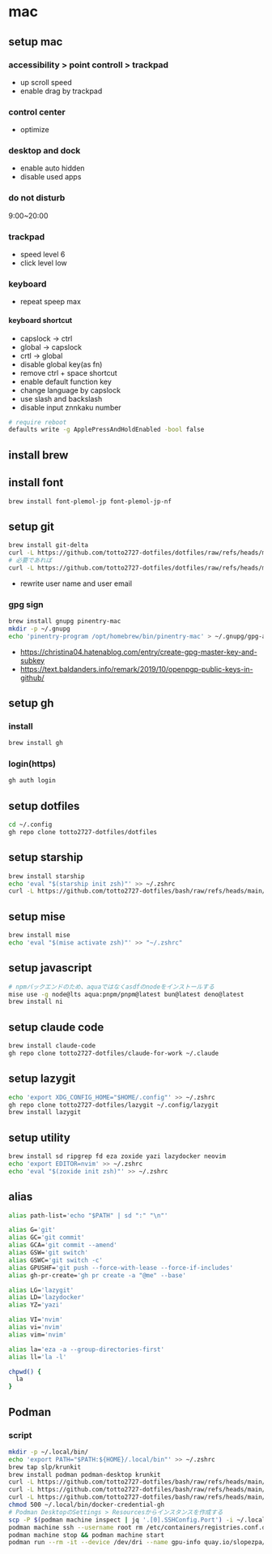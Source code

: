 # mac

## setup mac

### accessibility > point controll > trackpad

- up scroll speed
- enable drag by trackpad

### control center

- optimize

### desktop and dock

- enable auto hidden
- disable used apps

### do not disturb

9:00~20:00

### trackpad

- speed level 6
- click level low

### keyboard

- repeat speep max

#### keyboard shortcut

- capslock -> ctrl
- global -> capslock
- crtl -> global
- disable global key(as fn)
- remove ctrl + space shortcut
- enable default function key
- change language by capslock
- use slash and backslash
- disable input znnkaku number

```bash
# require reboot
defaults write -g ApplePressAndHoldEnabled -bool false
```

## install brew

## install font

```bash
brew install font-plemol-jp font-plemol-jp-nf
```

## setup git

```bash
brew install git-delta
curl -L https://github.com/totto2727-dotfiles/dotfiles/raw/refs/heads/main/mac/.gitconfig > ~/.gitconfig
# 必要であれば
curl -L https://github.com/totto2727-dotfiles/dotfiles/raw/refs/heads/main/mac/.gitconfig-work > ~/.gitconfig-work
```

- rewrite user name and user email

### gpg sign

```bash
brew install gnupg pinentry-mac
mkdir -p ~/.gnupg
echo 'pinentry-program /opt/homebrew/bin/pinentry-mac' > ~/.gnupg/gpg-agent.conf
```

- <https://christina04.hatenablog.com/entry/create-gpg-master-key-and-subkey>
- <https://text.baldanders.info/remark/2019/10/openpgp-public-keys-in-github/>

## setup gh

### install

```bash
brew install gh
```

### login(https)

```bash
gh auth login
```

## setup dotfiles

```bash
cd ~/.config
gh repo clone totto2727-dotfiles/dotfiles
```

## setup starship

```bash
brew install starship
echo 'eval "$(starship init zsh)"' >> ~/.zshrc
curl -L https://github.com/totto2727-dotfiles/bash/raw/refs/heads/main/starship.toml > ~/.config/starship.toml
```

## setup mise

```bash
brew install mise
echo 'eval "$(mise activate zsh)"' >> "~/.zshrc"
```

## setup javascript

```bash
# npmバックエンドのため、aquaではなくasdfのnodeをインストールする
mise use -g node@lts aqua:pnpm/pnpm@latest bun@latest deno@latest
brew install ni
```

## setup claude code

```bash
brew install claude-code
gh repo clone totto2727-dotfiles/claude-for-work ~/.claude
```

## setup lazygit

```bash
echo 'export XDG_CONFIG_HOME="$HOME/.config"' >> ~/.zshrc
gh repo clone totto2727-dotfiles/lazygit ~/.config/lazygit
brew install lazygit
```

## setup utility

```bash
brew install sd ripgrep fd eza zoxide yazi lazydocker neovim
echo 'export EDITOR=nvim' >> ~/.zshrc
echo 'eval "$(zoxide init zsh)"' >> ~/.zshrc
```

## alias

```zsh
alias path-list='echo "$PATH" | sd ":" "\n"'

alias G='git'
alias GC='git commit'
alias GCA='git commit --amend'
alias GSW='git switch'
alias GSWC='git switch -c'
alias GPUSHF='git push --force-with-lease --force-if-includes'
alias gh-pr-create='gh pr create -a "@me" --base'

alias LG='lazygit'
alias LD='lazydocker'
alias YZ='yazi'

alias VI='nvim'
alias vi='nvim'
alias vim='nvim'

alias la='eza -a --group-directories-first'
alias ll='la -l'

chpwd() {
  la
}
```

## Podman

### script

```bash
mkdir -p ~/.local/bin/
echo 'export PATH="$PATH:${HOME}/.local/bin"' >> ~/.zshrc
brew tap slp/krunkit
brew install podman podman-desktop krunkit
curl -L https://github.com/totto2727-dotfiles/bash/raw/refs/heads/main/auth.json > ~/.config/containers/auth.json
curl -L https://github.com/totto2727-dotfiles/bash/raw/refs/heads/main/registries.conf > ~/.config/containers/registries.conf
curl -L https://github.com/totto2727-dotfiles/bash/raw/refs/heads/main/docker-credential-gh > ~/.local/bin/docker-credential-gh
chmod 500 ~/.local/bin/docker-credential-gh
# Podman DesktopのSettings > Resourcesからインスタンスを作成する
scp -P $(podman machine inspect | jq '.[0].SSHConfig.Port') -i ~/.local/share/containers/podman/machine/machine ~/.config/containers/registries.conf root@localhost:/etc/containers/registries.conf
podman machine ssh --username root rm /etc/containers/registries.conf.d/000-shortnames.conf
podman machine stop && podman machine start
podman run --rm -it --device /dev/dri --name gpu-info quay.io/slopezpa/fedora-vgpu vulkaninfo | grep "GPU"
```

